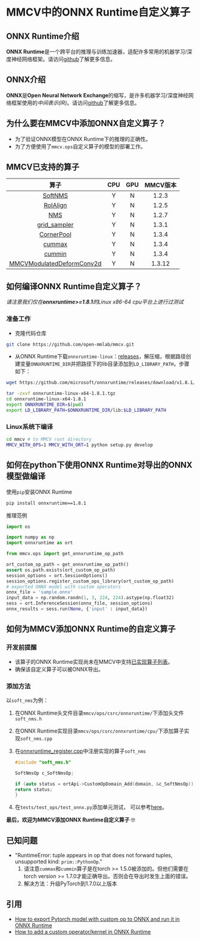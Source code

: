 # MMCV中的ONNX Runtime自定义算子

## ONNX Runtime介绍

**ONNX Runtime**是一个跨平台的推理与训练加速器，适配许多常用的机器学习/深度神经网络框架。请访问[github](https://github.com/microsoft/onnxruntime)了解更多信息。

## ONNX介绍

**ONNX**是**Open Neural Network Exchange**的缩写，是许多机器学习/深度神经网络框架使用的*中间表示(IR)*。请访问[github](https://github.com/onnx/onnx)了解更多信息。

## 为什么要在MMCV中添加ONNX自定义算子？

- 为了验证ONNX模型在ONNX Runtime下的推理的正确性。
- 为了方便使用了`mmcv.ops`自定义算子的模型的部署工作。

## MMCV已支持的算子

|                                       算子                                       |  CPU  |  GPU  | MMCV版本 |
| :------------------------------------------------------------------------------: | :---: | :---: | :------: |
|                   [SoftNMS](onnxruntime_custom_ops.md#softnms)                   |   Y   |   N   |  1.2.3   |
|                  [RoIAlign](onnxruntime_custom_ops.md#roialign)                  |   Y   |   N   |  1.2.5   |
|                       [NMS](onnxruntime_custom_ops.md#nms)                       |   Y   |   N   |  1.2.7   |
|              [grid_sampler](onnxruntime_custom_ops.md#grid_sampler)              |   Y   |   N   |  1.3.1   |
|                [CornerPool](onnxruntime_custom_ops.md#cornerpool)                |   Y   |   N   |  1.3.4   |
|                    [cummax](onnxruntime_custom_ops.md#cummax)                    |   Y   |   N   |  1.3.4   |
|                    [cummin](onnxruntime_custom_ops.md#cummin)                    |   Y   |   N   |  1.3.4   |
| [MMCVModulatedDeformConv2d](onnxruntime_custom_ops.md#mmcvmodulateddeformconv2d) |   Y   |   N   |  1.3.12  |

## 如何编译ONNX Runtime自定义算子？

*请注意我们仅在**onnxruntime>=1.8.1**的Linux x86-64 cpu平台上进行过测试*

### 准备工作

- 克隆代码仓库

```bash
git clone https://github.com/open-mmlab/mmcv.git
```

- 从ONNX Runtime下载`onnxruntime-linux`：[releases](https://github.com/microsoft/onnxruntime/releases/tag/v1.8.1)，解压缩，根据路径创建变量`ONNXRUNTIME_DIR`并把路径下的lib目录添加到`LD_LIBRARY_PATH`，步骤如下：

```bash
wget https://github.com/microsoft/onnxruntime/releases/download/v1.8.1/onnxruntime-linux-x64-1.8.1.tgz

tar -zxvf onnxruntime-linux-x64-1.8.1.tgz
cd onnxruntime-linux-x64-1.8.1
export ONNXRUNTIME_DIR=$(pwd)
export LD_LIBRARY_PATH=$ONNXRUNTIME_DIR/lib:$LD_LIBRARY_PATH
```

### Linux系统下编译

```bash
cd mmcv # to MMCV root directory
MMCV_WITH_OPS=1 MMCV_WITH_ORT=1 python setup.py develop
```

## 如何在python下使用ONNX Runtime对导出的ONNX模型做编译

使用`pip`安装ONNX Runtime

```bash
pip install onnxruntime==1.8.1
```

推理范例

```python
import os

import numpy as np
import onnxruntime as ort

from mmcv.ops import get_onnxruntime_op_path

ort_custom_op_path = get_onnxruntime_op_path()
assert os.path.exists(ort_custom_op_path)
session_options = ort.SessionOptions()
session_options.register_custom_ops_library(ort_custom_op_path)
# exported ONNX model with custom operators
onnx_file = 'sample.onnx'
input_data = np.random.randn(1, 3, 224, 224).astype(np.float32)
sess = ort.InferenceSession(onnx_file, session_options)
onnx_results = sess.run(None, {'input' : input_data})
```

## 如何为MMCV添加ONNX Runtime的自定义算子

### 开发前提醒

- 该算子的ONNX Runtime实现尚未在MMCV中支持[已实现算子列表](https://github.com/microsoft/onnxruntime/blob/master/docs/OperatorKernels.md)。
- 确保该自定义算子可以被ONNX导出。

### 添加方法

以`soft_nms`为例：

1. 在ONNX Runtime头文件目录`mmcv/ops/csrc/onnxruntime/`下添加头文件`soft_nms.h`
2. 在ONNX Runtime实现目录`mmcv/ops/csrc/onnxruntime/cpu/`下添加算子实现`soft_nms.cpp`
3. 在[onnxruntime_register.cpp](../../mmcv/ops/csrc/onnxruntime/cpu/onnxruntime_register.cpp)中注册实现的算子`soft_nms`

    ```c++
    #include "soft_nms.h"

    SoftNmsOp c_SoftNmsOp;

    if (auto status = ortApi->CustomOpDomain_Add(domain, &c_SoftNmsOp)) {
    return status;
    }
    ```

4. 在`tests/test_ops/test_onnx.py`添加单元测试，
   可以参考[here](../../tests/test_ops/test_onnx.py)。

**最后，欢迎为MMCV添加ONNX Runtime自定义算子** :nerd_face:

## 已知问题

- "RuntimeError: tuple appears in op that does not forward tuples, unsupported kind: `prim::PythonOp`."
   1. 请注意`cummax`和`cummin`算子是在torch >= 1.5.0被添加的。但他们需要在torch version >= 1.7.0才能正确导出。否则会在导出时发生上面的错误。
   2. 解决方法：升级PyTorch到1.7.0以上版本

## 引用

- [How to export Pytorch model with custom op to ONNX and run it in ONNX Runtime](https://github.com/onnx/tutorials/blob/master/PyTorchCustomOperator/README.md)
- [How to add a custom operator/kernel in ONNX Runtime](https://github.com/microsoft/onnxruntime/blob/master/docs/AddingCustomOp.md)
